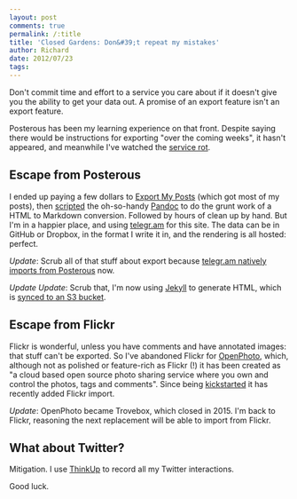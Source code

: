 ```yaml
---
layout: post
comments: true
permalink: /:title
title: 'Closed Gardens: Don&#39;t repeat my mistakes'
author: Richard
date: 2012/07/23
tags:
---
```


Don't commit time and effort to a service you care about if it doesn't give you the ability to get your data out. A promise of an export feature isn't an export feature.

Posterous has been my learning experience on that front. Despite saying there would be instructions for exporting "over the coming weeks", it hasn't appeared, and meanwhile I've watched the [service rot](http://thenextweb.com/insider/2012/07/22/twitter-owned-posterous-loses-multiple-databases-service-down-for-2-hours/).

## Escape from Posterous

I ended up paying a few dollars to [Export My Posts](https://exportmyposts.jazzychad.net/) (which got most of my posts), then [scripted](https://gist.github.com/3092041) the oh-so-handy [Pandoc](http://johnmacfarlane.net/pandoc/) to do the grunt work of a HTML to Markdown conversion.  Followed by hours of clean up by hand.  But I'm in a happier place, and using [telegr.am](https://telegr.am/) for this site. The data can be in GitHub or Dropbox, in the format I write it in, and the rendering is all hosted: perfect.

_Update_: Scrub all of that stuff about export because [telegr.am natively imports from Posterous](https://blog.telegr.am/blog/migrate_from_posterous) now.

_Update Update_: Scrub that, I'm now using [Jekyll](http://jekyllrb.com/) to generate HTML, which is [synced to an S3 bucket](http://s3tools.org/s3cmd-sync).

## Escape from Flickr

Flickr is wonderful, unless you have comments and have annotated images: that stuff can't be exported. So I've abandoned Flickr for [OpenPhoto](http://theopenphotoproject.org/), which, although not as polished or feature-rich as Flickr (!) it has been created as "a cloud based open source photo sharing service where you own and control the photos, tags and comments". Since being [kickstarted](http://www.kickstarter.com/projects/jmathai/openphoto-a-photo-service-for-your-s3-or-dropbox-a) it has recently added Flickr import.

_Update_: OpenPhoto became Trovebox, which closed in 2015. I'm back to Flickr, reasoning the next replacement will be able to import from Flickr.

## What about Twitter?

Mitigation. I use [ThinkUp](http://thinkupapp.com/) to record all my Twitter interactions.

Good luck.
